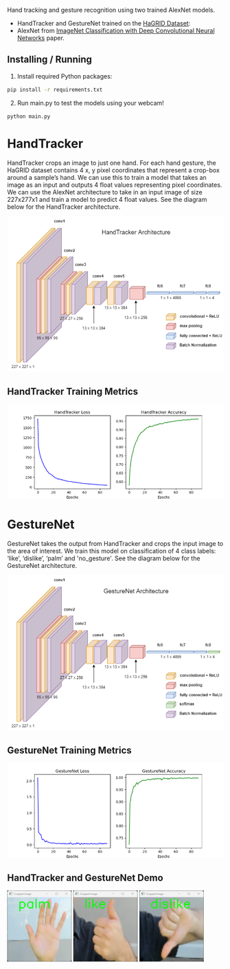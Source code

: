 Hand tracking and gesture recognition using two trained AlexNet models.  
- HandTracker and GestureNet trained on the [HaGRID Dataset](https://www.kaggle.com/datasets/kapitanov/hagrid): 
- AlexNet from [ImageNet Classification with Deep Convolutional
Neural Networks](https://proceedings.neurips.cc/paper/2012/file/c399862d3b9d6b76c8436e924a68c45b-Paper.pdf) paper.

## Installing / Running
1. Install required Python packages:
```bash
pip install -r requirements.txt
```
2. Run main.py to test the models using your webcam!
```shell
python main.py
```

# HandTracker 
HandTracker crops an image to just one hand. For each hand gesture, the HaGRID dataset contains 4 x, y pixel coordinates that represent a crop-box around a sample’s hand. We can use this to train a model that takes an image as an input and outputs 4 float values representing pixel coordinates. We can use the AlexNet architecture to take in an input image of size 227x277x1 and train a model to predict 4 float values. See the diagram below for the HandTracker architecture.

![HandTracker](images/HandTracker.png)

## HandTracker Training Metrics
![HandTracker](images/HandTrackerTraining.png)

# GestureNet
GestureNet takes the output from HandTracker and crops the input image to the area of interest. We train this model on classification of 4 class labels: ‘like’, ‘dislike’, ‘palm’ and 'no_gesture'. See the diagram below for the GestureNet architecture.

![GestureNet](images/GestureNet.png)

## GestureNet Training Metrics
![GestureNet](images/GestureNetTraining.png)

## HandTracker and GestureNet Demo
<p float="left">
  <img src="images/palm.png" width="150" />
  <img src="images/like.png" width="150" />
  <img src="images/dislike.png" width="150" />
</p>
